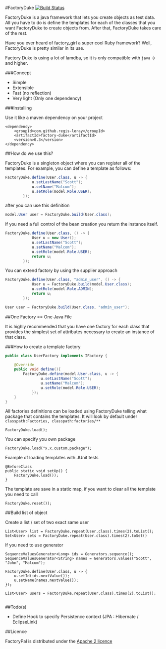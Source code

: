 #FactoryDuke [![Build Status](https://travis-ci.org/regis-leray/factory_duke.png?branch=master)](https://travis-ci.org/regis-leray/factory_duke)

FactoryDuke is a java framework that lets you create objects as test data. All you have to do is define the templates for each of the classes that you want FactoryDuke to create objects from. After that, FactoryDuke takes care of the rest.

Have you ever heard of factory_girl a super cool Ruby framework? Well, FactoryDuke is pretty similar in its use.

Factory Duke is using a lot of lamdba, so it is only compatible with ```java 8``` and higher.

###Concept 

* Simple 
* Extensible
* Fast (no reflection)
* Very light (Only one dependency)

###Installing

Use it like a maven dependency on your project

```
<dependency>
    <groupId>com.github.regis-leray</groupId>
    <artifactId>factory-duke</artifactId>
    <version>0.3</version>
</dependency>
```

##How do we use this?

FactoryDuke is a singleton object where you can register all of the templates. For example, you can define a template as follows:

````java
FactoryDuke.define(User.class, u -> {
			u.setLastName("Scott");
			u.setName("Malcom");
			u.setRole(model.Role.USER);
		});
````

after you can use this definition

```java
model.User user = FactoryDuke.build(User.class);
```

If you need a full control of the bean creation you return the instance itself.

````java
FactoryDuke.define(User.class, () -> {
			User u = new User();
			u.setLastName("Scott");
			u.setName("Malcom");
			u.setRole(model.Role.USER);
			return u;
		});
````

You can extend factory by using the supplier approach

````java
FactoryDuke.define(User.class, "admin_user", () -> {
			User u = FactoryDuke.build(model.User.class);
			u.setRole(model.Role.ADMIN);
			return u;
		});
````

```java
User user = FactoryDuke.build(User.class, "admin_user");
```


##One Factory == One Java File

It is highly recommended that you have one factory for each class that provides the simplest set of attributes necessary to create an instance of that class.

###How to create a template factory

```java
public class UserFactory implements IFactory {

	@Override
	public void define(){
		FactoryDuke.define(model.User.class, u -> {
    			u.setLastName("Scott");
    			u.setName("Malcom");
    			u.setRole(model.Role.USER);
    		});
	}
}
```

All factories definitions can be loaded using FactoryDuke telling what package that contains the templates.
It will look by default under ```classpath:Factories, classpath:factories/**```

```
FactoryDuke.load();
```

You can specify you own package

```
FactoryDuke.load("x.x.custom.package");
```

Example of loading templates with JUnit tests

```
@BeforeClass
public static void setUp() {
    FactoryDuke.load());
}
```

The template are save in a static map, if you want to clear all the template you need to call

```
FactoryDuke.reset());
```

##Build list of object


Create a list / set of two exact same user
```
List<User> list = FactoryDuke.repeat(User.class).times(2).toList();
Set<User> sets = FactoryDuke.repeat(User.class).times(2).toSet()
```

If you need to use generator 
 
```
SequenceValuesGenerator<Long> ids = Generators.sequence();
SequenceValuesGenerator<String> names = Generators.values("Scott", "John", "Malcom");

FactoryDuke.define(User.class, u -> {
	u.setId(ids.nextValue());
	u.setName(names.nextValue());
});

List<User> users = FactoryDuke.repeat(User.class).times(2).toList();
 
``` 






##Todo(s)

* Define Hook to specify Persistence context (JPA : Hibernate / EclipseLink)

##Licence

FactoryPal is distributed under the [Apache 2 licence](http://www.apache.org/licenses/LICENSE-2.0.html)
